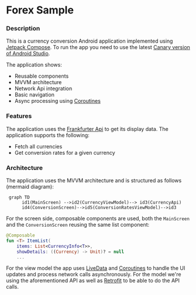 # Forex Sample

### Description
This is a currency conversion Android application implemented using [Jetpack Compose](https://developer.android.com/jetpack/compose).
To run the app you need to use the latest [Canary version of Android Studio](https://developer.android.com/studio/preview).

The application shows:
* Reusable components
* MVVM architecture
* Network Api integration
* Basic navigation
* Async processing using [Coroutines](https://kotlinlang.org/docs/coroutines-overview.html)
### Features
The application uses the [Frankfurter Api](https://www.frankfurter.app/docs) to get its display data.
The application supports the following:
* Fetch all currencies
* Get conversion rates for a given currency
### Architecture
The application uses the MVVM architecture and is structured as follows (mermaid diagram):
```mermaid
 graph TD
      id1(MainScreen) -->id2(CurrencyViewModel)--> id3(CurrencyApi)
      id4(ConversionScreen)-->id5(ConversionRatesViewModel)-->id3
```
For the screen side, composable components are used, both the `MainScreen` and the `ConversionScreen` reusing the same list component:
```kotlin
@Composable
fun <T> ItemList(
    items: List<CurrencyInfo<T>>,
    showDetails: ((Currency) -> Unit)? = null
    ...
```
For the view model the app uses [LiveData](https://developer.android.com/topic/libraries/architecture/livedata) and [Coroutines](https://kotlinlang.org/docs/coroutines-overview.html) to handle the UI updates and process network calls asynchronously.
For the model we're using the aforementioned API as well as [Retrofit](https://square.github.io/retrofit/) to be able to do the API calls.
